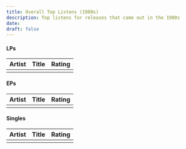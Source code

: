 ```yaml
---
title: Overall Top Listens (1980s)
description: Top listens for releases that came out in the 1980s
date: 
draft: false
---
```

#### LPs

| Artist | Title | Rating |
| ------ | ----- | ------ |
|        |       |        |
#### EPs

| Artist | Title | Rating |
| ------ | ----- | ------ |
|        |       |        |
#### Singles

| Artist | Title | Rating |
| ------ | ----- | ------ |
|        |       |        |



